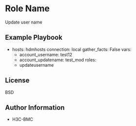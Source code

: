 Role Name
=========
Update user name

Example Playbook
----------------
- hosts: hdmhosts
  connection: local
  gather_facts: False
  vars:
    - account_username: test12
    - account_updatename: test_mod
  roles:
    - updateusername

License
-------

BSD

Author Information
------------------

- H3C-BMC

